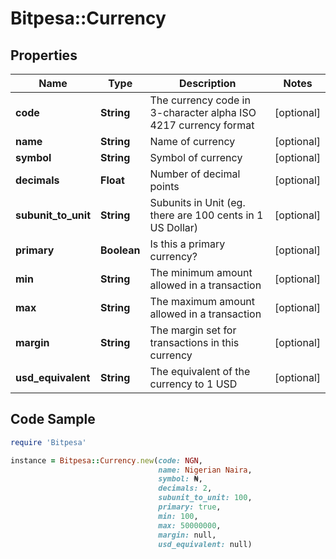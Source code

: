 # Bitpesa::Currency

## Properties

Name | Type | Description | Notes
------------ | ------------- | ------------- | -------------
**code** | **String** | The currency code in 3-character alpha ISO 4217 currency format | [optional] 
**name** | **String** | Name of currency | [optional] 
**symbol** | **String** | Symbol of currency | [optional] 
**decimals** | **Float** | Number of decimal points | [optional] 
**subunit_to_unit** | **String** | Subunits in Unit (eg. there are 100 cents in 1 US Dollar) | [optional] 
**primary** | **Boolean** | Is this a primary currency? | [optional] 
**min** | **String** | The minimum amount allowed in a transaction | [optional] 
**max** | **String** | The maximum amount allowed in a transaction | [optional] 
**margin** | **String** | The margin set for transactions in this currency | [optional] 
**usd_equivalent** | **String** | The equivalent of the currency to 1 USD | [optional] 

## Code Sample

```ruby
require 'Bitpesa'

instance = Bitpesa::Currency.new(code: NGN,
                                 name: Nigerian Naira,
                                 symbol: ₦,
                                 decimals: 2,
                                 subunit_to_unit: 100,
                                 primary: true,
                                 min: 100,
                                 max: 50000000,
                                 margin: null,
                                 usd_equivalent: null)
```


